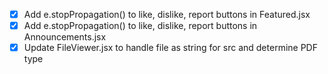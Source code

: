 - [x] Add e.stopPropagation() to like, dislike, report buttons in Featured.jsx
- [x] Add e.stopPropagation() to like, dislike, report buttons in Announcements.jsx
- [x] Update FileViewer.jsx to handle file as string for src and determine PDF type
